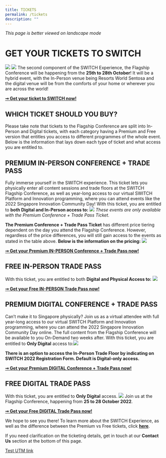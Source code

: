 ```yaml
---
title: TICKETS
permalink: /tickets
description: ""
---
```

*This page is better viewed on landscape mode*

# **GET YOUR TICKETS TO SWITCH**
![](/images/SWITCH%202022%20Landing%20Page/Inperson%20Tickets%20Table.png)
![](/images/SWITCH%202022%20Landing%20Page/Digital%20Ticket%20Table.png)
The second component of the SWITCH Experience, the Flagship Conference will be happening from the **25th to 28th October**! It will be a hybrid event, with the In-Person venue being Resorts World Sentosa and the digital venue will be from the comforts of your home or wherever you are across the world! 

**[➞ Get your ticket to SWITCH now!](https://community.switchsg.org/register)**

## **WHICH TICKET SHOULD YOU BUY?** 
Please take note that tickets to the Flagship Conference are split into In-Person and Digital tickets, with each category having a Premium and Free version that entitles you access to different programmes of the whole event. Below is the information that lays down each type of ticket and what access you are entitled to.

## **PREMIUM IN-PERSON CONFERENCE + TRADE PASS**

Fully immerse yourself in the SWITCH experience. This ticket lets you physically enter all content sessions and trade floors at the SWITCH Flagship Conference, as well as year-long access to our virtual SWITCH Platform and Innovation programming, where you can attend events like the 2022 Singapore Innovation Community Day! With this ticket, you are entitled to **both Digital and In-Person access to:**
![](/images/SWITCH%202022%20Landing%20Page/Premium%20Conference%20Trade%20Pass%20Ticket%20$299%20purple%20ver%20.png)
*These events are only available with the Premium Conference + Trade Pass Ticket.*

**The Premium Conference + Trade Pass Ticket** has different price tiering dependent on the day you attend the Flagship Conference. However, regardless of the price differences, you will still gain access to the events as stated in the table above. **Below is the information on the pricing:**
![](/images/SWITCH%202022%20Landing%20Page/DFEFB720-DDC0-482C-B405-6EB8C9FA285F_1_201_a%20ver2.jpeg)

**[➞ Get your Premium IN-PERSON Conference + Trade Pass now!](https://community.switchsg.org/register)**

## **FREE IN-PERSON TRADE PASS**

With this ticket, you are entitled to both **Digital and Physical Access to:**
![](/images/SWITCH%202022%20Landing%20Page/Free%20In-person%20Trade%20Pass%20Ticket%20$0%20purple%20ver%20.png)

**[➞ Get your Free IN-PERSON Trade Pass now!](https://community.switchsg.org/register)**

## **PREMIUM DIGITAL CONFERENCE + TRADE PASS**

Can’t make it to Singapore physically? Join us as a virtual attendee with full year-long access to our virtual SWITCH Platform and Innovation programming, where you can attend the 2022 Singapore Innovation Community Day online. The full content from the Flagship Conference will be available to you On-Demand two weeks after. With this ticket, you are entitled to **Only Digital** access to:![](/images/SWITCH%202022%20Landing%20Page/Digital%20Premium%20Conference%20Trade%20Pass%20$199%20.png)

**There is an option to access the In-Person Trade Floor by indicating on SWITCH 2022 Registration Form. Default is Digital-only access.**

**[➞ Get your Premium DIGITAL Conference + Trade Pass now!](https://community.switchsg.org/register)**

## **FREE DIGITAL TRADE PASS**
With this ticket, you are entitled to **Only Digital** access.
![](/images/SWITCH%202022%20Landing%20Page/Free%20Digital%20Trade%20Pass%20$0%20purple%20ver.png)
Join us at the Flagship Conference, happening from **25 to 28 October 2022**. 

**[➞ Get your Free DIGITAL Trade Pass now!](https://community.switchsg.org/register)**

We hope to see you there! To learn more about the SWITCH Experience, as well as the difference between the Premium vs Free tickets, click **[here](https://enterprisesg-switch-staging.netlify.app/the-switch-experience)**. 

If you need clarification on the ticketing details, get in touch at our **Contact Us** section at the bottom of this page.

[Test UTM link](https://www.switchsg.org/?utm_source=instagram&utm_medium=social&utm_campaign=switch2022)